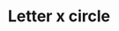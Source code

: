 ---
title: Letter x circle
tags: ["letter", "x", "circle", "round", "symbol", "shape", "logo"]
icon: letter-x-circle
svg: '<svg xmlns="http://www.w3.org/2000/svg" width="24" height="24" fill="none" viewBox="0 0 24 24" stroke-width="1.5" stroke-linecap="round" stroke-linejoin="round" stroke="currentColor"><circle cx="12" cy="12" r="9"/><path d="m9 8 6 8m-6 0 6-8"/></svg>'
---